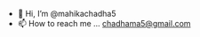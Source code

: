 - 👋 Hi, I’m @mahikachadha5
- 📫 How to reach me ... chadhama5@gmail.com

<!---
mahikachadha5/mahikachadha5 is a ✨ special ✨ repository because its `README.md` (this file) appears on your GitHub profile.
You can click the Preview link to take a look at your changes.
--->
